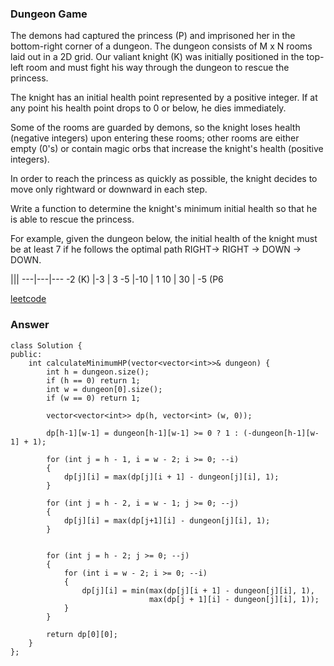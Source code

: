 ### Dungeon Game
The demons had captured the princess (P) and imprisoned her in the bottom-right corner of a dungeon. The dungeon consists of M x N rooms laid out in a 2D grid. Our valiant knight (K) was initially positioned in the top-left room and must fight his way through the dungeon to rescue the princess.

The knight has an initial health point represented by a positive integer. If at any point his health point drops to 0 or below, he dies immediately.

Some of the rooms are guarded by demons, so the knight loses health (negative integers) upon entering these rooms; other rooms are either empty (0's) or contain magic orbs that increase the knight's health (positive integers).

In order to reach the princess as quickly as possible, the knight decides to move only rightward or downward in each step.


Write a function to determine the knight's minimum initial health so that he is able to rescue the princess.

For example, given the dungeon below, the initial health of the knight must be at least 7 if he follows the optimal path RIGHT-> RIGHT -> DOWN -> DOWN.

|||
---|---|---
-2 (K)	|-3	 	| 3
-5	    |-10	|  1
10	    | 30	|  -5 (P6

[leetcode](https://leetcode.com/problems/dungeon-game/description/)

### Answer 

	class Solution {
	public:
	    int calculateMinimumHP(vector<vector<int>>& dungeon) {
	        int h = dungeon.size();
	        if (h == 0) return 1;
	        int w = dungeon[0].size();
	        if (w == 0) return 1;
	        
	        vector<vector<int>> dp(h, vector<int> (w, 0));
	        
	        dp[h-1][w-1] = dungeon[h-1][w-1] >= 0 ? 1 : (-dungeon[h-1][w-1] + 1);
	        
	        for (int j = h - 1, i = w - 2; i >= 0; --i)
	        {
	            dp[j][i] = max(dp[j][i + 1] - dungeon[j][i], 1);
	        }
	        
	        for (int j = h - 2, i = w - 1; j >= 0; --j)
	        {
	            dp[j][i] = max(dp[j+1][i] - dungeon[j][i], 1);
	        }
	        
	        
	        for (int j = h - 2; j >= 0; --j)
	        {
	            for (int i = w - 2; i >= 0; --i)
	            {
	                dp[j][i] = min(max(dp[j][i + 1] - dungeon[j][i], 1), 
	                               max(dp[j + 1][i] - dungeon[j][i], 1));
	            }
	        }
	        
	        return dp[0][0];
	    }
	};
